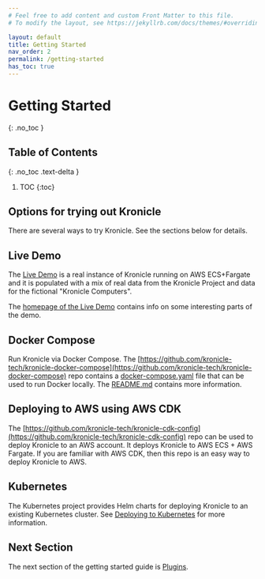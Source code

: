 ```yaml
---
# Feel free to add content and custom Front Matter to this file.
# To modify the layout, see https://jekyllrb.com/docs/themes/#overriding-theme-defaults

layout: default
title: Getting Started
nav_order: 2
permalink: /getting-started
has_toc: true
---
```


# Getting Started
{: .no_toc }


## Table of Contents
{: .no_toc .text-delta }

1. TOC
{:toc}


## Options for trying out Kronicle

There are several ways to try Kronicle.  See the sections below for details.  

## Live Demo

The [Live Demo](https://demo.kronicle.tech) is a real instance of Kronicle running on AWS ECS+Fargate and 
it is populated with a mix of real data from the Kronicle Project and data for the fictional "Kronicle Computers".  

The [homepage of the Live Demo](https://demo.kronicle.tech) contains info on some interesting parts of the demo.  


## Docker Compose

Run Kronicle via Docker Compose.  The 
[https://github.com/kronicle-tech/kronicle-docker-compose](https://github.com/kronicle-tech/kronicle-docker-compose) 
repo contains a 
[docker-compose.yaml](https://github.com/kronicle-tech/kronicle-docker-compose/blob/main/docker-compose.yaml) file
that can be used to run Docker locally.  The
[README.md](https://github.com/kronicle-tech/kronicle-docker-compose/blob/main/README.md) contains more information.  


## Deploying to AWS using AWS CDK

The [https://github.com/kronicle-tech/kronicle-cdk-config](https://github.com/kronicle-tech/kronicle-cdk-config) repo
can be used to deploy Kronicle to an AWS account.  It deploys Kronicle to AWS ECS + AWS Fargate.  If you are familiar
with AWS CDK, then this repo is an easy way to deploy Kronicle to AWS.

## Kubernetes

The Kubernetes project provides Helm charts for deploying Kronicle to an existing Kubernetes cluster.  See 
[Deploying to Kubernetes](deploying-to-kubernetes) for more information.  


## Next Section

The next section of the getting started guide is [Plugins](/plugins).  
